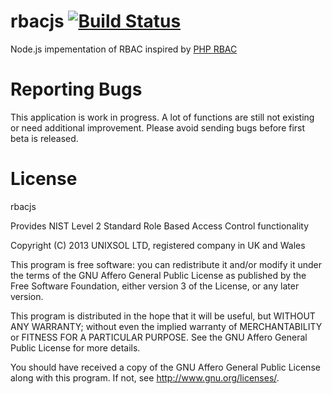 rbacjs [![Build Status](https://travis-ci.org/UNIXSOLLTD/rbacjs.png?branch=master)](https://travis-ci.org/UNIXSOLLTD/rbacjs)
=========

Node.js impementation of RBAC inspired by [PHP RBAC](http://phprbac.net/)

Reporting Bugs
===============

This application is work in progress. A lot of functions are still not existing
or need additional improvement. Please avoid sending bugs before first beta is released.

License
=======

rbacjs
 
Provides NIST Level 2 Standard Role Based Access Control functionality

Copyright (C) 2013 UNIXSOL LTD, registered company in UK and Wales

This program is free software: you can redistribute it and/or modify
it under the terms of the GNU Affero General Public License as published by
the Free Software Foundation, either version 3 of the License, or
any later version.

This program is distributed in the hope that it will be useful,
but WITHOUT ANY WARRANTY; without even the implied warranty of
MERCHANTABILITY or FITNESS FOR A PARTICULAR PURPOSE.  See the
GNU Affero General Public License for more details.

You should have received a copy of the GNU Affero General Public License
along with this program.  If not, see <http://www.gnu.org/licenses/>.
